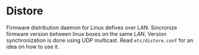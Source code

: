 # Distore
Firmware distribution daemon for Linux defives over LAN. Sincronize firmware version between linux boxes on the same LAN.
Version synchronization is done using UDP multicast. Read `etc/distore.conf` for an idea on how to use it.
